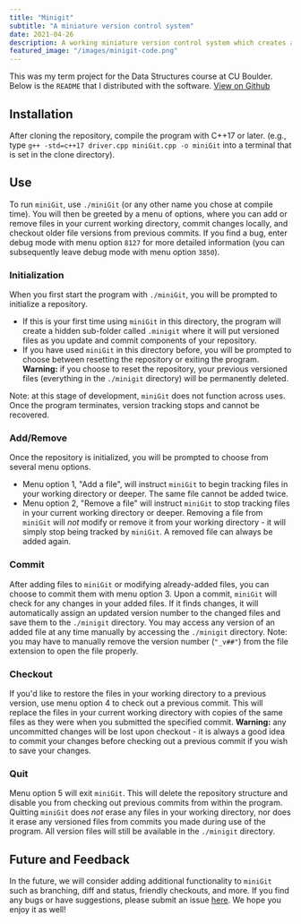 ```yaml
---
title: "Minigit"
subtitle: "A miniature version control system"
date: 2021-04-26
description: A working miniature version control system which creates a local repository and allows you to interact directly with your repository through the terminal. You may add and remove files from your current working directory, commit changes and checkout previous commits.
featured_image: "/images/minigit-code.png"
---
```


This was my term project for the Data Structures course at CU Boulder. Below is the `README` that I distributed with the software. [View on Github](https://github.com/collinsinclair/miniGit)


## Installation

After cloning the repository, compile the program with C++17 or later. (e.g.,
type `g++ -std=c++17 driver.cpp miniGit.cpp -o miniGit` into a terminal that is set in the clone directory).

## Use

To run `miniGit`, use `./miniGit` (or any other name you chose at compile time). You will then be greeted by a menu of
options, where you can add or remove files in your current working directory, commit changes locally, and checkout older
file versions from previous commits. If you find a bug, enter debug mode with menu option `8127` for more detailed
information (you can subsequently leave debug mode with menu option `3850`).

### Initialization

When you first start the program with `./miniGit`, you will be prompted to initialize a repository.

- If this is your first time using `miniGit` in this directory, the program will create a hidden sub-folder
  called `.minigit` where it will put versioned files as you update and commit components of your repository.
- If you have used `miniGit` in this directory before, you will be prompted to choose between resetting the repository
  or exiting the program. **Warning:** if you choose to reset the repository, your previous versioned files (everything
  in the `./minigit` directory) will be permanently deleted.

Note: at this stage of development, `miniGit` does not function across uses. Once the program terminates, version
tracking stops and cannot be recovered.

### Add/Remove

Once the repository is initialized, you will be prompted to choose from several menu options.

- Menu option 1, "Add a file", will instruct `miniGit` to begin tracking files in your working directory or deeper. The
  same file cannot be added twice.
- Menu option 2, "Remove a file" will instruct `miniGit` to stop tracking files in your current working directory or
  deeper. Removing a file from `miniGit` will _not_ modify or remove it from your working directory - it will simply
  stop being tracked by `miniGit`. A removed file can always be added again.

### Commit

After adding files to `miniGit` or modifying already-added files, you can choose to commit them with menu option 3. Upon
a commit, `miniGit` will check for any changes in your added files. If it finds changes, it will automatically assign an
updated version number to the changed files and save them to the `./minigit` directory. You may access any version of an
added file at any time manually by accessing the `./minigit` directory. Note: you may have to manually remove the
version number (`"_v##"`) from the file extension to open the file properly.

### Checkout

If you'd like to restore the files in your working directory to a previous version, use menu option 4 to check out a
previous commit. This will replace the files in your current working directory with copies of the same files as they
were when you submitted the specified commit. **Warning:** any uncommitted changes will be lost upon checkout - it is
always a good idea to commit your changes before checking out a previous commit if you wish to save your changes.

### Quit

Menu option 5 will exit `miniGit`. This will delete the repository structure and disable you from checking out previous
commits from within the program. Quitting `miniGit` does _not_ erase any files in your working directory, nor does it
erase any versioned files from commits you made during use of the program. All version files will still be available in
the `./minigit` directory.

## Future and Feedback

In the future, we will consider adding additional functionality to `miniGit` such as branching, diff and status,
friendly checkouts, and more. If you find any bugs or have suggestions, please submit an
issue [here](https://github.com/collinsinclair/miniGit/issues). We hope you enjoy it
as well!